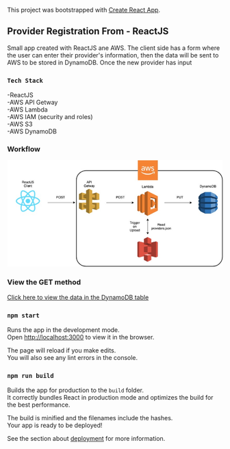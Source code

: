 This project was bootstrapped with [Create React App](https://github.com/facebook/create-react-app).

## Provider Registration From - ReactJS

Small app created with ReactJS ane AWS. The client side has a form where the user can enter their provider's information, then the data will be sent to AWS to be stored in DynamoDB. Once the new provider has input

### `Tech Stack`

-ReactJS<br>
-AWS API Getway<br>
-AWS Lambda<br>
-AWS IAM (security and roles)<br>
-AWS S3<br>
-AWS DynamoDB<br>

### Workflow

<img src="./providers-react.jpeg">

### View the GET method

[Click here to view the data in the DynamoDB table](https://p2pqluc1s5.execute-api.us-east-1.amazonaws.com/providers-api/providers)

### `npm start`

Runs the app in the development mode.<br>
Open [http://localhost:3000](http://localhost:3000) to view it in the browser.

The page will reload if you make edits.<br>
You will also see any lint errors in the console.

### `npm run build`

Builds the app for production to the `build` folder.<br>
It correctly bundles React in production mode and optimizes the build for the best performance.

The build is minified and the filenames include the hashes.<br>
Your app is ready to be deployed!

See the section about [deployment](https://facebook.github.io/create-react-app/docs/deployment) for more information.
